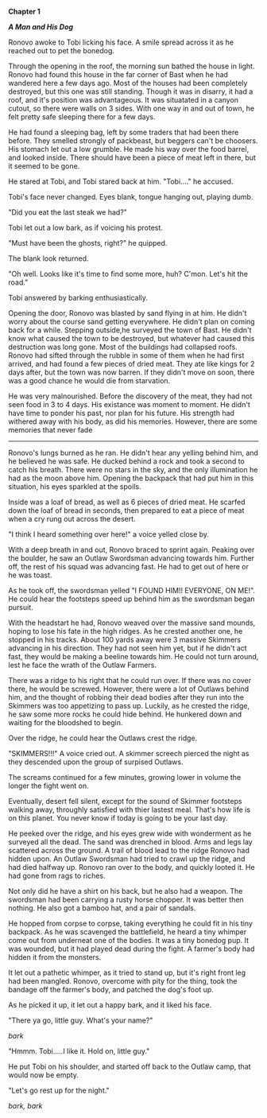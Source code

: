 **Chapter 1** 

***A Man and His Dog***

Ronovo awoke to Tobi licking his face. A smile spread across it as he reached out to pet the bonedog.

Through the opening in the roof, the morning sun bathed the house in light. Ronovo had found this house in the far corner of Bast when he had wandered here a few days ago. Most of the houses had been completely destroyed, but this one was still standing. Though it was in disarry, it had a roof, and it's position was advantageous. It was situatated in a canyon cutout, so there were walls on 3 sides. With one way in and out of town, he felt pretty safe sleeping there for a few days. 

He had found a sleeping bag, left by some traders that had been there before. They smelled strongly of packbeast, but beggers can't be choosers. His stomach let out a low grumble. He made his way over the food barrel, and looked inside. There should have been a piece of meat left in there, but it seemed to be gone.

He stared at Tobi, and Tobi stared back at him. "Tobi...." he accused. 

Tobi's face never changed. Eyes blank, tongue hanging out, playing dumb.

"Did you eat the last steak we had?"

Tobi let out a low bark, as if voicing his protest. 

"Must have been the ghosts, right?" he quipped. 

The blank look returned.

"Oh well. Looks like it's time to find some more, huh? C'mon. Let's hit the road."

Tobi answered by barking enthusiastically.

Opening the door, Ronovo was blasted by sand flying in at him. He didn't worry about the course sand getting everywhere. He didn't plan on coming back for a while. Stepping outside,he surveyed the town of Bast. He didn't know what caused the town to be destroyed, but whatever had caused this destruction was long gone. Most of the buildings had collapsed roofs. Ronovo had sifted through the rubble in some of them when he had first arrived, and had found a few pieces of dried meat. They ate like kings for 2 days after, but the town was now barren. If they didn't move on soon, there was a good chance he would die from starvation.

He was very malnourished. Before the discovery of the meat, they had not seen food in 3 to 4 days. His existance was moment to moment. He didn't have time to ponder his past, nor plan for his future. His strength had withered away with his body, as did his memories. However, there are some memories that never fade

**************

Ronovo's lungs burned as he ran. He didn't hear any yelling behind him, and he believed he was safe. He ducked behind a rock and took a second to catch his breath. There were no stars in the sky, and the only illumination he had as the moon above him. Opening the backpack that had put him in this situation, his eyes sparkled at the spoils.

Inside was a loaf of bread, as well as 6 pieces of dried meat. He scarfed down the loaf of bread in seconds, then prepared to eat a piece of meat when a cry rung out across the desert.

"I think I heard something over here!" a voice yelled close by. 

With a deep breath in and out, Ronovo braced to sprint again. Peaking over the boulder, he saw an Outlaw Swordsman advancing towards him. Further off, the rest of his squad was advancing fast. He had to get out of here or he was toast.

As he took off, the swordsman yelled "I FOUND HIM!! EVERYONE, ON ME!". He could hear the footsteps speed up behind him as the swordsman began pursuit. 

With the headstart he had, Ronovo weaved over the massive sand mounds, hoping to lose his fate in the high ridges. As he crested another one, he stopped in his tracks. About 100 yards away were 3 massive Skimmers advancing in his direction. They had not seen him yet, but if he didn't act fast, they would be making a beeline towards him. He could not turn around, lest he face the wrath of the Outlaw Farmers. 

There was a ridge to his right that he could run over. If there was no cover there, he would be screwed. However, there were a lot of Outlaws behind him, and the thought of robbing their dead bodies after they run into the Skimmers was too appetizing to pass up. Luckily, as he crested the ridge, he saw some more rocks he could hide behind. He hunkered down and waiting for the bloodshed to begin.

Over the ridge, he could hear the Outlaws crest the ridge.

"SKIMMERS!!!" A voice cried out. A skimmer screech pierced the night as they descended upon the group of surpised Outlaws.

The screams continued for a few minutes, growing lower in volume the longer the fight went on. 

Eventually, desert fell silent, except for the sound of Skimmer footsteps walking away, throughly satisfied with thier lastest meal. That's how life is on this planet. You never know if today is going to be your last day.

He peeked over the ridge, and his eyes grew wide with wonderment as he surveyed all the dead. The sand was drenched in blood. Arms and legs lay scattered across the ground. A trail of blood lead to the ridge Ronovo had hidden upon. An Outlaw Swordsman had tried to crawl up the ridge, and had died halfway up. Ronovo ran over to the body, and quickly looted it. He had gone from rags to riches. 

Not only did he have a shirt on his back, but he also had a weapon. The swordsman had been carrying a rusty horse chopper. It was better then nothing. He also got a bamboo hat, and a pair of sandals.

He hopped from corpse to corpse, taking everything he could fit in his tiny backpack. As he was scavenged the battlefield, he heard a tiny whimper come out from underneat one of the bodies. It was a tiny bonedog pup. It was wounded, but it had played dead during the fight. A farmer's body had hidden it from the monsters.

It let out a pathetic whimper, as it tried to stand up, but it's right front leg had been mangled. Ronovo, overcome with pity for the thing, took the bandage off the farmer's body, and patched the dog's foot up. 

As he picked it up, it let out a happy bark, and it liked his face.

"There ya go, little guy. What's your name?"

*bark*

"Hmmm. Tobi.....I like it. Hold on, little guy."

He put Tobi on his shoulder, and started off back to the Outlaw camp, that would now be empty. 

"Let's go rest up for the night."

*bark, bark*
